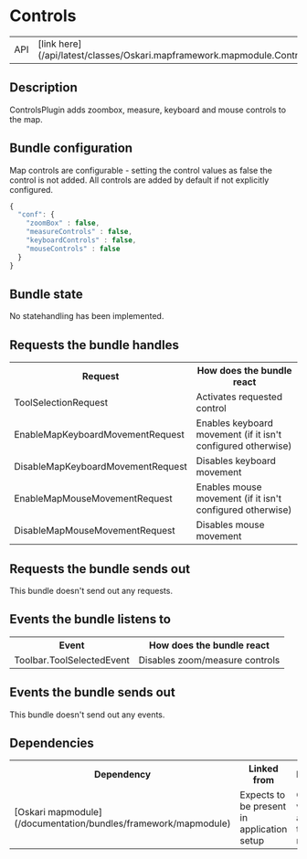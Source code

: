 # Controls

<table class="table">
  <tr>
    <td>API</td><td>[link here](/api/latest/classes/Oskari.mapframework.mapmodule.ControlsPlugin.html)</td>
  </tr>
</table>

## Description

ControlsPlugin adds zoombox, measure, keyboard and mouse controls to the map.

## Bundle configuration

Map controls are configurable - setting the control values as false the control is not added. All controls are added by default if not explicitly configured.

```javascript
{
  "conf": {
    "zoomBox" : false,
    "measureControls" : false,
    "keyboardControls" : false,
    "mouseControls" : false
  }
}
```

## Bundle state

No statehandling has been implemented.

## Requests the bundle handles

<table class="table">
  <tr>
    <th>Request</th><th>How does the bundle react</th>
  </tr>
  <tr>
    <td>ToolSelectionRequest</td><td>Activates requested control</td>
  </tr>
  <tr>
    <td>EnableMapKeyboardMovementRequest</td><td>Enables keyboard movement (if it isn't configured otherwise)</td>
  </tr>
  <tr>
    <td>DisableMapKeyboardMovementRequest</td><td>Disables keyboard movement</td>
  </tr>
  <tr>
    <td>EnableMapMouseMovementRequest</td><td>Enables mouse movement (if it isn't configured otherwise)</td>
  </tr>
  <tr>
    <td>DisableMapMouseMovementRequest</td><td>Disables mouse movement</td>
  </tr>
</table>


## Requests the bundle sends out

This bundle doesn't send out any requests.

## Events the bundle listens to

<table class="table">
  <tr>
    <th>Event</th><th>How does the bundle react</th>
  </tr>
  <tr>
    <td>Toolbar.ToolSelectedEvent</td><td>Disables zoom/measure controls</td>
  </tr>
</table>


## Events the bundle sends out

This bundle doesn't send out any events.

## Dependencies

<table class="table">
  <tr>
    <th>Dependency</th><th>Linked from</th><th>Purpose</th>
  </tr>
  <tr>
    <td> [Oskari mapmodule](/documentation/bundles/framework/mapmodule) </td>
    <td> Expects to be present in application setup </td>
    <td> Controls will be added to map module </td>
  </tr>
</table>

